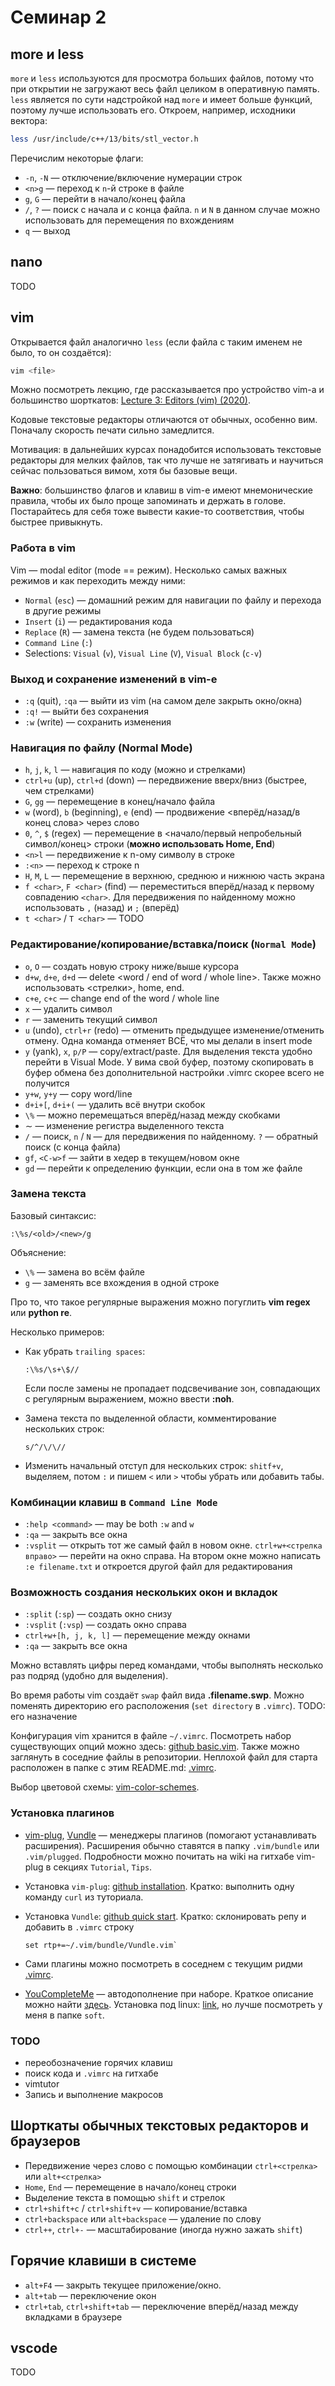 # Семинар 2

## more и less

`more` и `less` используются для просмотра больших файлов, потому что при открытии не загружают весь файл целиком в оперативную память. `less` является по сути надстройкой над `more` и имеет больше функций, поэтому лучше использовать его. Откроем, например, исходники вектора:

```bash
less /usr/include/c++/13/bits/stl_vector.h
```

Перечислим некоторые флаги:

- `-n`, `-N` &mdash; отключение/включение нумерации строк
- `<n>g` &mdash; переход к `n`-й строке в файле
- `g`, `G` &mdash; перейти в начало/конец файла
- `/`, `?` &mdash; поиск с начала и с конца файла. `n` и `N` в данном случае можно использовать для перемещения по вхождениям
- `q` &mdash; выход

## nano

TODO

## vim

Открывается файл аналогично `less` (если файла с таким именем не было, то он создаётся):

```bash
vim <file>
```

Можно посмотреть лекцию, где рассказывается про устройство vim-а и большинство шорткатов: [Lecture 3: Editors (vim) (2020)](https://www.youtube.com/watch?v=a6Q8Na575qc).

Кодовые текстовые редакторы отличаются от обычных, особенно вим. Поначалу скорость печати сильно замедлится.

Мотивация: в дальнейших курсах понадобится использовать текстовые редакторы для мелких файлов, так что лучше не затягивать и научиться сейчас пользоваться вимом, хотя бы базовые вещи.

**Важно**: большинство флагов и клавиш в vim-е имеют мнемонические правила, чтобы их было проще запоминать и держать в голове. Постарайтесь для себя тоже вывести какие-то соответствия, чтобы быстрее привыкнуть.

### Работа в vim

Vim &mdash; modal editor (mode == режим). Несколько самых важных режимов и как переходить между ними:

- `Normal` (`esc`) &mdash; домашний режим для навигации по файлу и перехода в другие режимы
- `Insert` (`i`) &mdash; редактирования кода
- `Replace` (`R`) &mdash; замена текста (не будем пользоваться)
- `Command Line` (`:`)
- Selections: `Visual` (`v`), `Visual Line` (`V`), `Visual Block` (`c-v`)

### Выход и сохранение изменений в vim-е

- `:q` (quit), `:qa` &mdash; выйти из vim (на самом деле закрыть окно/окна)
- `:q!` &mdash; выйти без сохранения
- `:w` (write) &mdash; сохранить изменения

### Навигация по файлу (Normal Mode)

- `h`, `j`, `k`, `l` &mdash; навигация по коду (можно и стрелками)
- `ctrl+u` (up), `ctrl+d` (down) &mdash; передвижение вверх/вниз (быстрее, чем стрелками)
- `G`, `gg` &mdash; перемещение в конец/начало файла
- `w` (word), `b` (beginning), `e` (end) &mdash; продвижение <вперёд/назад/в конец слова> через слово
- `0`, `^`, `$` (regex) &mdash; перемещение в <начало/первый
      непробельный символ/конец> строки (**можно использовать Home, End**)
- `<n>l` &mdash; передвижение к n-ому символу в строке
- `:<n>` &mdash; переход к строке n
- `H`, `M`, `L` &mdash; перемещение в верхнюю, среднюю и нижнюю часть экрана
- `f <char>`, `F <char>` (find) &mdash; переместиться вперёд/назад к первому совпадению `<char>`. Для передвижения по найденному можно использовать `,` (назад) и `;` (вперёд)
- `t <char>` / `T <char>` &mdash; TODO

### Редактирование/копирование/вставка/поиск (`Normal Mode`)

- `o`, `O` &mdash; создать новую строку ниже/выше курсора
- `d+w`, `d+e`, `d+d` &mdash; delete <word / end of word / whole line>. Также можно использовать <стрелки>, home, end.
- `c+e`, `c+c` &mdash; change end of the word / whole line
- `x` &mdash; удалить символ
- `r` &mdash; заменить текущий символ
- `u` (undo), `ctrl+r` (redo) &mdash; отменить предыдущее изменение/отменить отмену. Одна команда отменяет ВСЁ, что мы делали в insert mode
- `y` (yank), `x`, `p/P` &mdash; copy/extract/paste. Для выделения текста удобно перейти в Visual Mode. У вима свой буфер, поэтому скопировать в буфер обмена без дополнительной настройки .vimrc скорее всего не получится
- `y+w`, `y+y` &mdash; copy word/line
- `d+i+[`, `d+i+(` &mdash; удалить всё внутри скобок
- `\%` &mdash; можно перемещаться вперёд/назад между скобками
- $\sim$ &mdash; изменение регистра выделенного текста
- `/` &mdash; поиск, `n` / `N` &mdash; для передвижения по найденному. `?` &mdash; обратный поиск (с конца файла)
- `gf`, `<C-w>f` &mdash; зайти в хедер в текущем/новом окне
- `gd` &mdash; перейти к определению функции, если она в том же файле

### Замена текста

Базовый синтаксис:

```text
:\%s/<old>/<new>/g
```

Объяснение:

- `\%` &mdash; замена во всём файле
- `g` &mdash; заменять все вхождения в одной строке

Про то, что такое регулярные выражения можно погуглить **vim regex** или **python re**.

Несколько примеров:

- Как убрать `trailing spaces`:

  ```text
  :\%s/\s+\$//
  ```

  Если после замены не пропадает подсвечивание зон, совпадающих с регулярным выражением, можно ввести **:noh**.

- Замена текста по выделенной области, комментирование нескольких строк:

  ```text
  s/^/\/\//
  ```

- Изменить начальный отступ для нескольких строк: `shitf+v`, выделяем, потом `:` и пишем `<` или `>` чтобы убрать или добавить табы.

### Комбинации клавиш в `Command Line Mode`

- `:help <command>` &mdash; <command> may be both `:w` and `w`
- `:qa` &mdash; закрыть все окна
- `:vsplit` &mdash; открыть тот же самый файл в новом окне. `ctrl+w+<стрелка вправо>` &mdash; перейти на окно справа. На втором окне можно написать `:e filename.txt` и откроется другой файл для редактирования

### Возможность создания нескольких окон и вкладок

- `:split` (`:sp`) &mdash; создать окно снизу
- `:vsplit` (`:vsp`) &mdash; создать окно справа
- `ctrl+w+[h, j, k, l]` &mdash; перемещение между окнами
- `:qa` &mdash; закрыть все окна

Можно вставлять цифры перед командами, чтобы выполнять несколько раз подряд (удобно для выделения).

Во время работы vim создаёт `swap` файл вида **.filename.swp**. Можно поменять директорию его расположения (`set directory` в `.vimrc`). TODO: его назначение

Конфигурация vim хранится в файле `~/.vimrc`. Посмотреть набор существующих опций можно здесь: [github basic.vim](https://github.com/amix/vimrc/blob/master/vimrcs/basic.vim). Также можно заглянуть в соседние файлы в репозитории. Неплохой файл для старта расположен в папке с этим README.md: [.vimrc](.vimrc).

Выбор цветовой схемы: [vim-color-schemes](https://www.linode.com/docs/guides/vim-color-schemes/).

### Установка плагинов

- [vim-plug](https://github.com/junegunn/vim-plug?tab=readme-ov-file), [Vundle](https://github.com/VundleVim/Vundle.vim) &mdash; менеджеры плагинов (помогают устанавливать расширения). Расширения обычно ставятся в папку `.vim/bundle` или `.vim/plugged`. Подробности можно почитать на wiki на гитхабе vim-plug в секциях `Tutorial`, `Tips`.

- Установка `vim-plug`: [github installation](https://github.com/junegunn/vim-plug?tab=readme-ov-file#unix). Кратко: выполнить одну команду `curl` из туториала.

- Установка `Vundle`: [github quick start](https://github.com/VundleVim/Vundle.vim?tab=readme-ov-file#quick-start). Кратко: склонировать репу и добавить в `.vimrc` строку

  ```text
  set rtp+=~/.vim/bundle/Vundle.vim`
  ```

- Сами плагины можно посмотреть в соседнем с текущим ридми [.vimrc](.vimrc).

- [YouCompleteMe](https://github.com/ycm-core/YouCompleteMe) &mdash; автодополнение при наборе. Краткое описание можно найти [здесь](https://oleksii.shmalko.com/2014/youcompleteme-ultimate-autocomplete-plugin-for-vim/). Установка под linux: [link](https://github.com/ycm-core/YouCompleteMe/blob/master/README.md#linux-64-bit), но лучше посмотреть у меня в папке `soft`.

### TODO

- переобозначение горячих клавиш
- поиск кода и `.vimrc` на гитхабе
- vimtutor
- Запись и выполнение макросов

## Шорткаты обычных текстовых редакторов и браузеров

- Передвижение через слово с помощью комбинации `ctrl+<стрелка>` или `alt+<стрелка>`
- `Home`, `End` &mdash; перемещение в начало/конец строки
- Выделение текста в помощью `shift` и стрелок
- `ctrl+shift+c` / `ctrl+shift+v` &mdash; копирование/вставка
- `ctrl+backspace` или `alt+backspace` &mdash; удаление по слову
- `ctrl++`, `ctrl+-` &mdash; масштабирование (иногда нужно зажать `shift`)

## Горячие клавиши в системе

- `alt+F4` &mdash; закрыть текущее приложение/окно.
- `alt+tab` &mdash; переключение окон
- `ctrl+tab`, `ctrl+shift+tab` &mdash; переключение вперёд/назад между вкладками в браузере

## vscode

TODO

